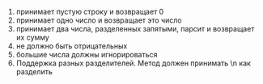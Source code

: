 1. принимает пустую строку и возвращает 0
2. принимает одно число и возвращает это число
3. принимает два числа, разделенных запятыми, парсит и возвращает их сумму
4. не должно быть отрицательных
5. большие числа должны игнорироваться
6. Поддержка разных разделителей. Метод должен принимать \n как разделить
